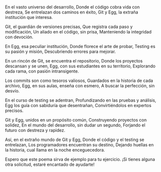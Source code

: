 En el vasto universo del desarrollo,
Donde el código cobra vida con destreza,
Se entrelazan dos caminos en éxito,
Git y Egg, la extraña institución que interesa.

Git, el guardián de versiones precisas,
Que registra cada paso y modificación,
Un aliado en el código, sin prisa,
Manteniendo la integridad con devoción.

En Egg, esa peculiar institución,
Donde florece el arte de probar,
Testing es su pasión y misión,
Descubriendo errores para mejorar.

En un rincón de Git, se encuentra el repositorio,
Donde los proyectos descansan y se unen,
Egg, con sus estudiantes en su territorio,
Explorando cada rama, con pasión intransigente.

Los commits son como tesoros valiosos,
Guardados en la historia de cada archivo,
Egg, en sus aulas, enseña con esmero,
A buscar la perfección, sin desvío.

En el curso de testing se adentran,
Profundizando en las pruebas y análisis,
Egg los guía con sabiduría que desentrañan,
Convirtiéndolos en expertos precisos.

Git y Egg, unidos en un propósito común,
Construyendo proyectos con solidez,
En el mundo del desarrollo, sin dudar un segundo,
Forjando el futuro con destreza y rapidez.

Así, en el extraño mundo de Git y Egg,
Donde el código y el testing se entrelazan,
Los programadores encuentran su destino,
Dejando huellas en la historia, cual llama en la noche enceguecedora.

Espero que este poema sirva de ejemplo para tu ejercicio. ¡Si tienes alguna otra solicitud, estaré encantado de ayudarte!


